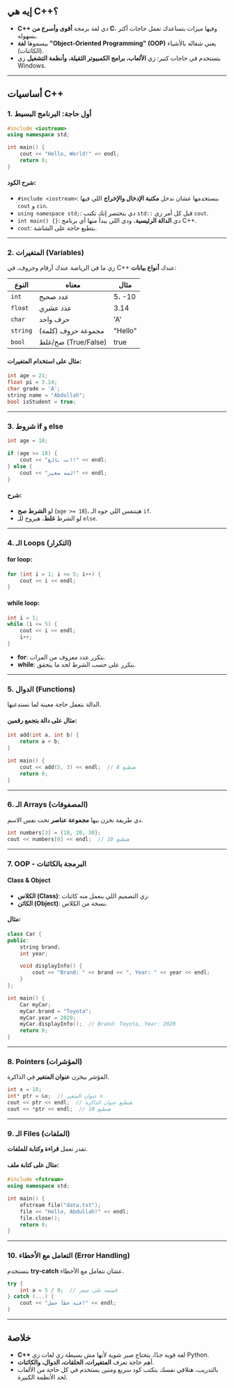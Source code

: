 

## **إيه هي C++؟**  
- **C++** دي لغة برمجة **أقوى وأسرع من C**، وفيها ميزات بتساعدك تعمل حاجات أكتر بسهولة.  
- بيسموها **لغة "Object-Oriented Programming" (OOP)** يعني شغالة بالأشياء (الكائنات).  
- بتستخدم في حاجات كتير: زي **الألعاب، برامج الكمبيوتر الثقيلة، وأنظمة التشغيل** زي Windows.

---

## **أساسيات C++**  
### 1. **أول حاجة: البرنامج البسيط**
```cpp
#include <iostream>  
using namespace std;

int main() {
    cout << "Hello, World!" << endl;
    return 0;
}
```
#### **شرح الكود:**
- `#include <iostream>`: بنستخدمها عشان ندخل **مكتبة الإدخال والإخراج** اللي فيها `cout` و `cin`.
- `using namespace std;`: دي بتختصر إنك تكتب `std::` قبل كل أمر زي `cout`.
- `int main() {}`: دي **الدالة الرئيسية**، ودي اللي يبدأ منها أي برنامج C++.
- `cout`: بتطبع حاجة على الشاشة.

---

### 2. **المتغيرات (Variables)**  
زي ما في الرياضة عندك أرقام وحروف، في C++ عندك **أنواع بيانات**:

| النوع      | معناه                | مثال      |
|------------|----------------------|-----------|
| `int`      | عدد صحيح             | 5، -10     |
| `float`    | عدد عشري             | 3.14      |
| `char`     | حرف واحد             | 'A'       |
| `string`   | مجموعة حروف (كلمة)   | "Hello"   |
| `bool`     | صح/غلط (True/False) | true      |

#### **مثال على استخدام المتغيرات:**
```cpp
int age = 21;
float pi = 3.14;
char grade = 'A';
string name = "Abdullah";
bool isStudent = true;
```

---

### 3. **شروط if و else**
```cpp
int age = 18;

if (age >= 18) {
    cout << "انت بالغ!" << endl;
} else {
    cout << "لسه صغير!" << endl;
}
```
#### **شرح**:
- لو **الشرط صح** (`age >= 18`)، هيتنفس اللي جوه الـ `if`.
- لو الشرط **غلط**، هيروح للـ `else`.

---

### 4. **الـ Loops (التكرار)**  
#### **for loop**:  
```cpp
for (int i = 1; i <= 5; i++) {
    cout << i << endl;
}
```
#### **while loop**:
```cpp
int i = 1;
while (i <= 5) {
    cout << i << endl;
    i++;
}
```
- **for**: بتكرر عدد معروف من المرات.  
- **while**: بتكرر على حسب الشرط لحد ما يتحقق.

---

### 5. **الدوال (Functions)**  
الدالة بتعمل حاجة معينة لما نستدعيها.

#### **مثال على دالة بتجمع رقمين:**
```cpp
int add(int a, int b) {
    return a + b;
}

int main() {
    cout << add(5, 3) << endl;  // هتطبع 8
    return 0;
}
```

---

### 6. **الـ Arrays (المصفوفات)**  
دي طريقة نخزن بيها **مجموعة عناصر** تحت نفس الاسم.

```cpp
int numbers[3] = {10, 20, 30};
cout << numbers[0] << endl;  // هتطبع 10
```

---

### 7. **OOP - البرمجة بالكائنات**  
#### **Class & Object**  
- **الكلاس (Class)**: زي التصميم اللي بنعمل منه كائنات.
- **الكائن (Object)**: نسخة من الكلاس.

#### **مثال:**
```cpp
class Car {
public:
    string brand;
    int year;

    void displayInfo() {
        cout << "Brand: " << brand << ", Year: " << year << endl;
    }
};

int main() {
    Car myCar;
    myCar.brand = "Toyota";
    myCar.year = 2020;
    myCar.displayInfo();  // Brand: Toyota, Year: 2020
    return 0;
}
```

---

### 8. **Pointers (المؤشرات)**  
المؤشر بيخزن **عنوان المتغير** في الذاكرة.

```cpp
int x = 10;
int* ptr = &x;  // عنوان المتغير x
cout << ptr << endl;  // هتطبع عنوان الذاكرة
cout << *ptr << endl;  // هتطبع 10
```

---

### 9. **الـ Files (الملفات)**  
تقدر تعمل **قراءة وكتابة للملفات**.

#### **مثال على كتابة ملف:**
```cpp
#include <fstream>
using namespace std;

int main() {
    ofstream file("data.txt");
    file << "Hello, Abdullah!" << endl;
    file.close();
    return 0;
}
```

---

### 10. **التعامل مع الأخطاء (Error Handling)**  
بنستخدم **try-catch** عشان نتعامل مع الأخطاء.

```cpp
try {
    int a = 5 / 0;  // قسمه على صفر
} catch (...) {
    cout << "فيه خطأ حصل!" << endl;
}
```

---

## **خلاصة**  
- **C++** لغة قوية جدًا، بتحتاج صبر شوية لأنها مش بسيطة زي لغات زي Python.
- أهم حاجة تعرف **المتغيرات، الحلقات، الدوال، والكائنات**.
- بالتدريب، هتلاقي نفسك بتكتب كود سريع ومتين يستخدم في كل حاجة من الألعاب لحد الأنظمة الكبيرة.
